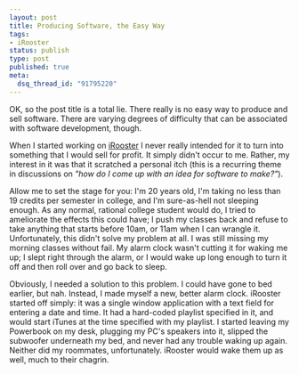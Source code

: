 ```yaml
--- 
layout: post
title: Producing Software, the Easy Way
tags: 
- iRooster
status: publish
type: post
published: true
meta: 
  dsq_thread_id: "91795220"
---
```

OK, so the post title is a total lie. There really is no easy way to produce and sell software. There are varying degrees of difficulty that can be associated with software development, though.

  When I started working on <a href="http://www.sixdollarchimp.com">iRooster</a> I never really intended for it to turn into something that I would sell for profit. It simply didn't occur to me. Rather, my interest in it was that it scratched a personal itch (this is a recurring theme in discussions on <em>"how do I come up with an idea for software to make?"</em>).

  Allow me to set the stage for you: I'm 20 years old, I'm taking no less than 19 credits per semester in college, and I'm sure-as-hell not sleeping enough. As any normal, rational college student would do, I tried to ameliorate the effects this could have; I push my classes back and refuse to take anything that starts before 10am, or 11am when I can wrangle it. Unfortunately, this didn't solve my problem at all. I was still missing my morning classes without fail. My alarm clock wasn't cutting it for waking me up; I slept right through the alarm, or I would wake up long enough to turn it off and then roll over and go back to sleep.

  Obviously, I needed a solution to this problem. I could have gone to bed earlier, but nah. Instead, I made myself a new, better alarm clock. iRooster started off simply: it was a single window application with a text field for entering a date and time. It had a hard-coded playlist specified in it, and would start iTunes at the time specified with my playlist. I started leaving my Powerbook on my desk, plugging my PC's speakers into it, slipped the subwoofer underneath my bed, and never had any trouble waking up again. Neither did my roommates, unfortunately. iRooster would wake them up as well, much to their chagrin.
